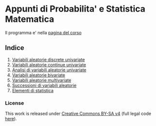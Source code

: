 # Appunti di Probabilita' e Statistica Matematica
Il programma e' nella [pagina del corso](http://informatica.uniurb.it/didattica/piano_studi/prob_stat_mate)

## Indice
1. [Variabili aleatorie discrete univariate](capitoli/1.md)
2. [Variabili aleatorie continue univariate](capitoli/2.md)
3. [Analisi di variabili aleatorie univariate](capitoli/3.md)
4. [Variabili aleatorie bivariate](capitoli/4.md)
5. [Variabili aleatorie multivariate](capitoli/5.md)
6. [Successioni di variabili aleatorie](capitoli/6.md)
7. [Elementi di statistica](capitoli/7.md)


### License

This work is released under [Creative Commons BY-SA v4](https://creativecommons.org/licenses/by-sa/4.0/) (full legal code 
[here](https://creativecommons.org/licenses/by-sa/4.0/legalcode)).
